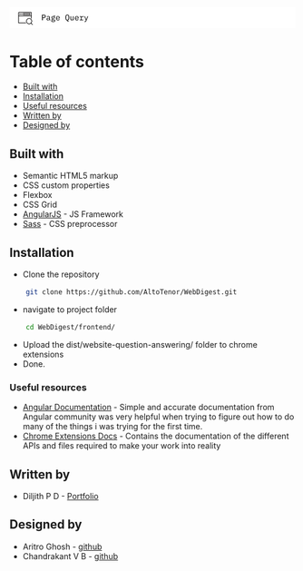 ![Logo](../chandu2.png)

# Table of contents
- [Built with](#built-with)
- [Installation](#installation)
- [Useful resources](#useful-resources)
- [Written by](#written-by)
- [Designed by](#designed-by)


## Built with
- Semantic HTML5 markup
- CSS custom properties
- Flexbox
- CSS Grid
- [AngularJS](https://angular.io/) - JS Framework
- [Sass](https://sass-lang.com/) - CSS preprocessor

## Installation
- Clone the repository
```bash
    git clone https://github.com/AltoTenor/WebDigest.git
```
- navigate to project folder
```bash
    cd WebDigest/frontend/
```
- Upload the dist/website-question-answering/ folder to chrome extensions 
- Done.


### Useful resources
- [Angular Documentation](https://www.angular.io/docs) - Simple and accurate documentation from Angular community was very helpful when trying to figure out how to do many of the things i was trying for the first time.
- [Chrome Extensions Docs](https://developer.chrome.com/docs/extensions/mv3/getstarted/) - Contains the documentation of the different APIs and files required to make your work into reality

## Written by
- Diljith P D - [Portfolio](https://th3bossc.github.io/Portfolio)

## Designed by
- Aritro Ghosh - [github](https://github.com/AltoTenor)
- Chandrakant V B - [github](https://github.com/CVB003)